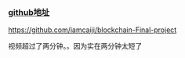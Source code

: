 ### [github地址](https://github.com/iamcaiji/blockchain-Final-project)

https://github.com/iamcaiji/blockchain-Final-project

视频超过了两分钟。。因为实在两分钟太短了


